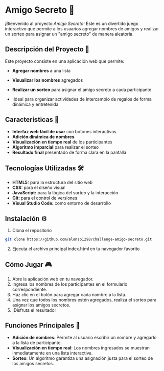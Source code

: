 # Amigo Secreto 🎁

¡Bienvenido al proyecto _Amigo Secreto_! Este es un divertido juego interactivo que permite a los usuarios agregar nombres de amigos y realizar un sorteo para asignar un "amigo secreto" de manera aleatoria.

## Descripción del Proyecto 📜

Este proyecto consiste en una aplicación web que permite:
- **Agregar nombres** a una lista
- **Visualizar los nombres** agregados
- **Realizar un sorteo** para asignar el amigo secreto a cada participante

- ¡Ideal para organizar actividades de intercambio de regalos de forma dinámica y entretenida

## Características 🌟

- **Interfaz web fácil de usar** con botones interactivos
- **Adición dinámica de nombres**
- **Visualización en tiempo real** de los participantes
- **Algoritmo imparcial** para realizar el sorteo
- **Resultado final** presentado de forma clara en la pantalla

## Tecnologías Utilizadas 🛠️

- **HTML5:** para la estructura del sitio web
- **CSS:** para el diseño visual
- **JavaScript:** para la lógica del sorteo y la interacción
- **Git:** para el control de versiones
- **Visual Studio Code:** como entorno de desarrollo
## Instalación ⚙️
1. Clona el repositorio
````bash
git clone https://github.com/alonso1298/challenge-amigo-secreto.git
````

2. Ejecuta el archivo principal index.html en tu navegador favorito

## Cómo Jugar 🎮
1. Abre la aplicación web en tu navegador.
2. Ingresa los nombres de los participantes en el formulario correspondiente.
3. Haz clic en el botón para agregar cada nombre a la lista.
4. Una vez que todos los nombres estén agregados, realiza el sorteo para asignar los amigos secretos.
5. ¡Disfruta el resultado!

## Funciones Principales 🚀
- **Adición de nombres**: Permite al usuario escribir un nombre y agregarlo a la lista de participante.
- **Visualización en tiempo real**: Los nombres ingresados se muestran inmediatamente en una lista interactiva.
- **Sorteo**: Un algoritmo garantiza una asignación justa para el sorteo de los amigos secretos.

